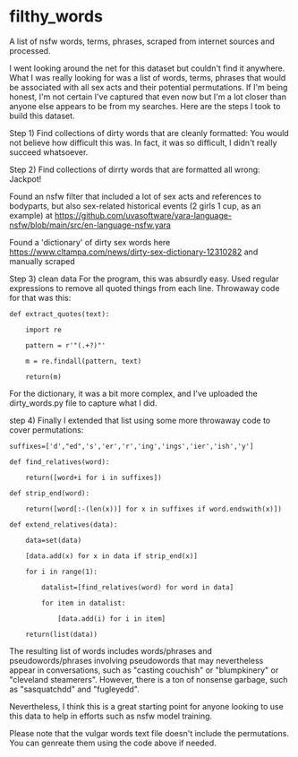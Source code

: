 # filthy_words
A list of nsfw words, terms, phrases, scraped from internet sources and processed. 

I went looking around the net for this dataset but couldn't find it anywhere. What I was really looking for was a list of words, terms, phrases that would be associated with all sex acts and their potential permutations. If I'm being honest, I'm not certain I've captured that even now but I'm a lot closer than anyone else appears to be from my searches. Here are the steps I took to build this dataset. 

Step 1) Find collections of dirty words that are cleanly formatted:
  You would not believe how difficult this was. 
  In fact, it was so difficult, I didn't really succeed whatsoever. 

Step 2) Find collections of dirrty words that are formatted all wrong:
  Jackpot!

  Found an nsfw filter that included a lot of sex acts and references to bodyparts, but also sex-related historical events (2 girls 1 cup, as an example) at 
  https://github.com/uvasoftware/yara-language-nsfw/blob/main/src/en-language-nsfw.yara

  Found a 'dictionary' of dirty sex words here https://www.cltampa.com/news/dirty-sex-dictionary-12310282 and manually scraped

Step 3) clean data
  For the program, this was absurdly easy. Used regular expressions to remove all quoted things from each line. Throwaway code for that was this:

	def extract_quotes(text):
	
		import re
	 
		pattern = r'"(.+?)"'
	 
		m = re.findall(pattern, text)
	 
		return(m)

For the dictionary, it was a bit more complex, and I've uploaded the dirty_words.py file to capture what I did. 

step 4) Finally I extended that list using some more throwaway code to cover permutations:

	suffixes=['d',"ed",'s','er','r','ing','ings','ier','ish','y']
	
	def find_relatives(word):
	
		return([word+i for i in suffixes])
	 
	def strip_end(word):
	
		return([word[:-(len(x))] for x in suffixes if word.endswith(x)])
	 
	def extend_relatives(data):
	
		data=set(data)
	 
		[data.add(x) for x in data if strip_end(x)]
	 
		for i in range(1):
	 
			datalist=[find_relatives(word) for word in data]
	  
			for item in datalist:
	  
				[data.add(i) for i in item]
	   
		return(list(data))
  
  The resulting list of words includes words/phrases and pseudowords/phrases involving pseudowords that may nevertheless appear in conversations, such as "casting couchish" or "blumpkinery" or "cleveland steamerers". However, there is a ton of nonsense garbage, such as "sasquatchdd" and "fugleyedd". 
  
  Nevertheless, I think this is a great starting point for anyone looking to use this data to help in efforts such as nsfw model training. 
  
  Please note that the vulgar words text file doesn't include the permutations. You can genreate them using the code above if needed. 

